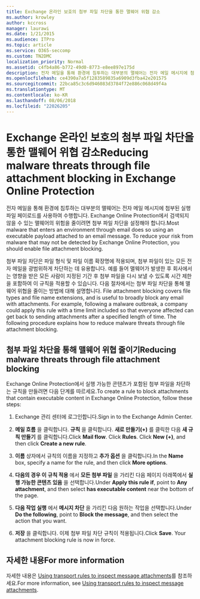 ```yaml
---
title: Exchange 온라인 보호의 첨부 파일 차단을 통한 맬웨어 위협 감소
ms.author: krowley
author: kccross
manager: laurawi
ms.date: 1/21/2015
ms.audience: ITPro
ms.topic: article
ms.service: O365-seccomp
ms.custom: TN2DMC
localization_priority: Normal
ms.assetid: c4fb4a86-b772-49d0-8773-e8ee897e175d
description: 전자 메일을 통해 환경에 침투하는 대부분의 맬웨어는 전자 메일 메시지에 첨부된 실행 파일 페이로드를 사용하여 수행합니다. Exchange Online Protection에서 검색되지 않을 수 있는 맬웨어의 위험을 줄이려면 첨부 파일 차단을 설정해야 합니다.
ms.openlocfilehash: ce4390a7a5f1283589835a6909d3fba42e201575
ms.sourcegitcommit: 22bca85c3c6d946083d3784f72e886c068d49f4a
ms.translationtype: MT
ms.contentlocale: ko-KR
ms.lasthandoff: 08/06/2018
ms.locfileid: "22026205"
---
```

# <a name="reducing-malware-threats-through-file-attachment-blocking-in-exchange-online-protection"></a><span data-ttu-id="0e709-104">Exchange 온라인 보호의 첨부 파일 차단을 통한 맬웨어 위협 감소</span><span class="sxs-lookup"><span data-stu-id="0e709-104">Reducing malware threats through file attachment blocking in Exchange Online Protection</span></span>

<span data-ttu-id="0e709-p102">전자 메일을 통해 환경에 침투하는 대부분의 맬웨어는 전자 메일 메시지에 첨부된 실행 파일 페이로드를 사용하여 수행합니다. Exchange Online Protection에서 검색되지 않을 수 있는 맬웨어의 위험을 줄이려면 첨부 파일 차단을 설정해야 합니다.</span><span class="sxs-lookup"><span data-stu-id="0e709-p102">Most malware that enters an environment through email does so using an executable payload attached to an email message. To reduce your risk from malware that may not be detected by Exchange Online Protection, you should enable file attachment blocking.</span></span> 
  
<span data-ttu-id="0e709-p103">첨부 파일 차단은 파일 형식 및 파일 이름 확장명에 적용되며, 첨부 파일이 있는 모든 전자 메일을 광범위하게 차단하는 데 유용합니다. 예를 들어 맬웨어가 발생한 후 회사에서는 영향을 받은 모든 사람이 지정된 기간 후 첨부 파일을 다시 보낼 수 있도록 시간 제한을 포함하여 이 규칙을 적용할 수 있습니다. 다음 절차에서는 첨부 파일 차단을 통해 맬웨어 위협을 줄이는 방법에 대해 설명합니다. </span><span class="sxs-lookup"><span data-stu-id="0e709-p103">File attachment blocking covers file types and file name extensions, and is useful to broadly block any email with attachments. For example, following a malware outbreak, a company could apply this rule with a time limit included so that everyone affected can get back to sending attachments after a specified length of time. The following procedure explains how to reduce malware threats through file attachment blocking.</span></span> 
  
## <a name="reducing-malware-threats-through-file-attachment-blocking"></a><span data-ttu-id="0e709-110">첨부 파일 차단을 통해 맬웨어 위협 줄이기</span><span class="sxs-lookup"><span data-stu-id="0e709-110">Reducing malware threats through file attachment blocking</span></span>

<span data-ttu-id="0e709-111">Exchange Online Protection에서 실행 가능한 콘텐츠가 포함된 첨부 파일을 차단하는 규칙을 만들려면 다음 단계를 따르세요.</span><span class="sxs-lookup"><span data-stu-id="0e709-111">To create a rule to block attachments that contain executable content in Exchange Online Protection, follow these steps:</span></span>
  
1. <span data-ttu-id="0e709-112">Exchange 관리 센터에 로그인합니다.</span><span class="sxs-lookup"><span data-stu-id="0e709-112">Sign in to the Exchange Admin Center.</span></span>
    
2. <span data-ttu-id="0e709-p104">**메일 흐름** 을 클릭합니다. **규칙** 을 클릭합니다. **새로 만들기(+)** 를 클릭한 다음 **새 규칙 만들기** 를 클릭합니다.</span><span class="sxs-lookup"><span data-stu-id="0e709-p104">Click **Mail flow**. Click **Rules**. Click **New (+)**, and then click **Create a new rule**.</span></span> 
    
3. <span data-ttu-id="0e709-116">**이름** 상자에서 규칙의 이름을 지정하고 **추가 옵션** 을 클릭합니다.</span><span class="sxs-lookup"><span data-stu-id="0e709-116">In the **Name** box, specify a name for the rule, and then click **More options**.</span></span> 
    
4. <span data-ttu-id="0e709-117">**다음의 경우 이 규칙 적용** 에서 **모든 첨부 파일** 을 가리킨 다음 페이지 아래쪽에서 **실행 가능한 콘텐츠 있음** 을 선택합니다.</span><span class="sxs-lookup"><span data-stu-id="0e709-117">Under **Apply this rule if**, point to **Any attachment**, and then select **has executable content** near the bottom of the page.</span></span> 
    
5. <span data-ttu-id="0e709-118">**다음 작업 실행** 에서 **메시지 차단** 을 가리킨 다음 원하는 작업을 선택합니다.</span><span class="sxs-lookup"><span data-stu-id="0e709-118">Under **Do the following**, point to **Block the message**, and then select the action that you want.</span></span> 
    
6. <span data-ttu-id="0e709-p105">**저장** 을 클릭합니다. 이제 첨부 파일 차단 규칙이 적용됩니다.</span><span class="sxs-lookup"><span data-stu-id="0e709-p105">Click **Save**. Your attachment blocking rule is now in force.</span></span> 
    
## <a name="for-more-information"></a><span data-ttu-id="0e709-121">자세한 내용</span><span class="sxs-lookup"><span data-stu-id="0e709-121">For more information</span></span>

<span data-ttu-id="0e709-122">자세한 내용은 [Using transport rules to inspect message attachments](http://technet.microsoft.com/library/c0de687e-e33c-4e8a-b253-771494678795.aspx)를 참조하세요.</span><span class="sxs-lookup"><span data-stu-id="0e709-122">For more information, see [Using transport rules to inspect message attachments](http://technet.microsoft.com/library/c0de687e-e33c-4e8a-b253-771494678795.aspx).</span></span>
  

